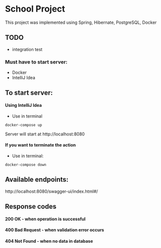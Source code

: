 # School Project

This project was implemented using Spring, Hibernate, PostgreSQL, Docker
## TODO
* integration test
### Must have to start server:
* Docker
* IntelliJ Idea
## To start server:
#### Using IntelliJ Idea
* Use in terminal
~~~
docker-compose up
~~~
Server will start at http://localhost:8080

#### If you want to terminate the action
* Use in terminal:
~~~
docker-compose down
~~~
## Available endpoints:
http://localhost:8080/swagger-ui/index.html#/
## Response codes
#### 200 OK - when operation is successful
#### 400 Bad Request - when validation error occurs
#### 404 Not Found - when no data in database